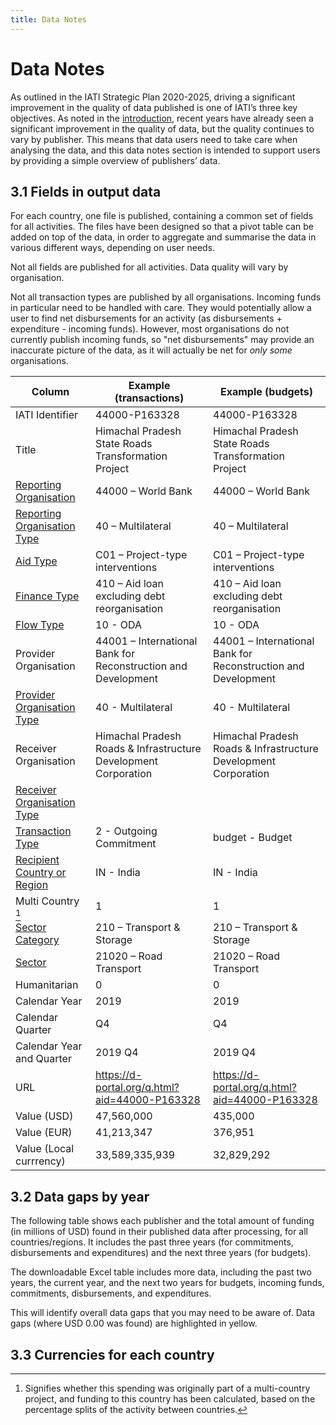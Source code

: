 ```yaml
---
title: Data Notes
---
```


# Data Notes

As outlined in the IATI Strategic Plan 2020-2025, driving a significant improvement in the quality of data published is one of IATI’s three key objectives. As noted in the [introduction](/introduction#11-supporting-partner-country-governments-to-better-access-and-use-iati-data), recent years have already seen a significant improvement in the quality of data, but the quality continues to vary by publisher. This means that data users need to take care when analysing the data, and this data notes section is intended to support users by providing a simple overview of publishers’ data.

## 3.1 Fields in output data

For each country, one file is published, containing a common set of fields for all activities. The files have been designed so that a pivot table can be added on top of the data, in order to aggregate and summarise the data in various different ways, depending on user needs.

Not all fields are published for all activities. Data quality will vary by organisation.

Not all transaction types are published by all organisations. Incoming funds in particular need to be handled with care. They would potentially allow a user to find net disbursements for an activity (as disbursements + expenditure - incoming funds). However, most organisations do not currently publish incoming funds, so "net disbursements" may provide an inaccurate picture of the data, as it will actually be net for *only some* organisations.

<div class="table">

Column | Example (transactions) | Example (budgets)
--- | --- | ---
IATI Identifier | 44000-P163328 | 44000-P163328
Title | Himachal Pradesh State Roads Transformation Project | Himachal Pradesh State Roads Transformation Project
<a href="https://codelists.codeforiati.org/ReportingOrganisation/" rel="noreferrer" target="_blank">Reporting Organisation</a> | 44000 – World Bank | 44000 – World Bank
<a href="https://codelists.codeforiati.org/OrganisationType/" rel="noreferrer" target="_blank">Reporting Organisation Type</a> | 40 – Multilateral | 40 – Multilateral
<a href="https://codelists.codeforiati.org/AidType/" rel="noreferrer" target="_blank">Aid Type</a> | C01 – Project-type interventions | C01 – Project-type interventions
<a href="https://codelists.codeforiati.org/FinanceType/" rel="noreferrer" target="_blank">Finance Type</a> | 410 – Aid loan excluding debt reorganisation | 410 – Aid loan excluding debt reorganisation
<a href="https://codelists.codeforiati.org/FlowType/" rel="noreferrer" target="_blank">Flow Type</a> | 10 - ODA | 10 - ODA
Provider Organisation | 44001 – International Bank for Reconstruction and Development | 44001 – International Bank for Reconstruction and Development
<a href="https://codelists.codeforiati.org/OrganisationType/" rel="noreferrer" target="_blank">Provider Organisation Type</a> | 40 - Multilateral | 40 - Multilateral
Receiver Organisation | Himachal Pradesh Roads & Infrastructure Development Corporation | Himachal Pradesh Roads & Infrastructure Development Corporation
<a href="https://codelists.codeforiati.org/OrganisationType/" rel="noreferrer" target="_blank">Receiver Organisation Type</a> | |
<a href="https://codelists.codeforiati.org/TransactionType/" rel="noreferrer" target="_blank">Transaction Type</a> | 2 - Outgoing Commitment | budget - Budget
<a href="https://codelists.codeforiati.org/Country/" rel="noreferrer" target="_blank">Recipient Country or Region</a> | IN - India | IN - India
Multi Country [^1] | 1 | 1
<a href="https://codelists.codeforiati.org/SectorGroup/" rel="noreferrer" target="_blank">Sector Category</a> | 210 – Transport & Storage | 210 – Transport & Storage
<a href="https://codelists.codeforiati.org/Sector/" rel="noreferrer" target="_blank">Sector</a> | 21020 – Road Transport | 21020 – Road Transport
Humanitarian | 0 | 0
Calendar Year | 2019 | 2019
Calendar Quarter | Q4 | Q4
Calendar Year and Quarter | 2019 Q4 | 2019 Q4
URL | <a href="https://d-portal.org/q.html?aid=44000-P163328" rel="noreferrer" target="_blank">https://d-portal.org/q.html?aid=44000-P163328</a> | <a href="https://d-portal.org/q.html?aid=44000-P163328" rel="noreferrer" target="_blank">https://d-portal.org/q.html?aid=44000-P163328</a>
Value (USD) | 47,560,000 | 435,000
Value (EUR) | 41,213,347 | 376,951
Value (Local currrency) | 33,589,335,939 | 32,829,292

</div>

## 3.2 Data gaps by year

The following table shows each publisher and the total amount of funding (in millions of USD) found in their published data after processing, for all countries/regions. It includes the past three years (for commitments, disbursements and expenditures) and the next three years (for budgets).

The downloadable Excel table includes more data, including the past two years, the current year, and the next two years for budgets, incoming funds, commitments, disbursements, and expenditures.

This will identify overall data gaps that you may need to be aware of. Data gaps (where USD 0.00 was found) are highlighted in yellow.

<data-gaps-year></data-gaps-year>

## 3.3 Currencies for each country

<countries-currencies></countries-currencies>

[^1]: Signifies whether this spending was originally part of a multi-country project, and funding to this country has been calculated, based on the percentage splits of the activity between countries.

